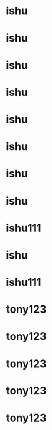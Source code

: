 # ishu
# ishu
# ishu
# ishu
# ishu
# ishu
# ishu
# ishu
# ishu111
# ishu
# ishu111
# tony123
# tony123
# tony123
# tony123
# tony123
